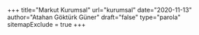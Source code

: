 +++
title="Markut Kurumsal"
url="kurumsal"
date="2020-11-13"
author="Atahan Göktürk Güner"
draft="false"
type="parola"
sitemapExclude = true
+++